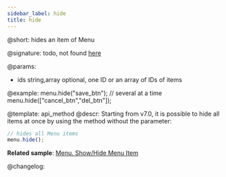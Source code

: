 ```yaml
---
sidebar_label: hide
title: hide
---          
```


@short: hides an item of Menu

@signature: todo, not found [here](https://cdn.dhtmlx.com/suite/pro/edge/types/ts-menu/sources/types.d.ts)

@params:
- ids 		string,array	optional, one ID or an array of IDs of items

@example:
menu.hide("save_btn");
// several at a time
menu.hide(["cancel_btn","del_btn"]);


@template: api_method
@descr:
Starting from v7.0, it is possible to hide all items at once by using the method without the parameter:

~~~js
// hides all Menu items
menu.hide();
~~~


**Related sample**: [Menu. Show/Hide Menu Item](https://snippet.dhtmlx.com/a9vbhxgd)



@changelog:



